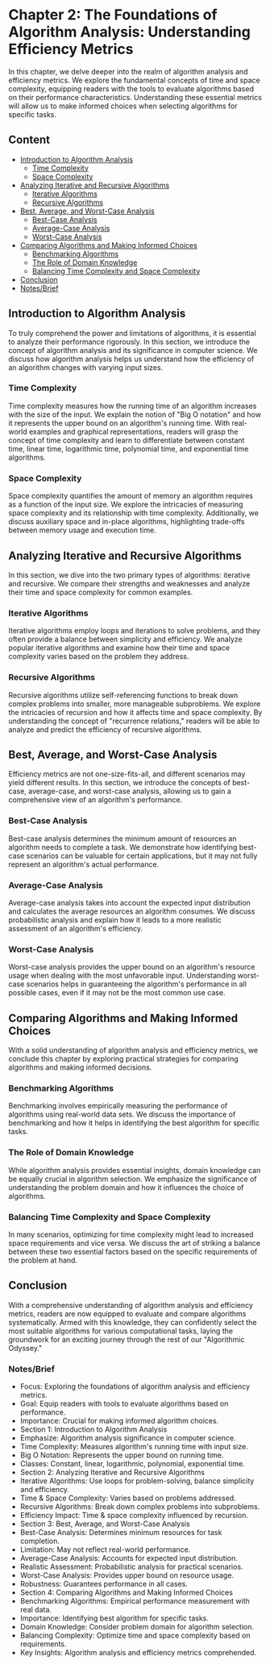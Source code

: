 # Chapter 2: The Foundations of Algorithm Analysis: Understanding Efficiency Metrics

In this chapter, we delve deeper into the realm of algorithm analysis and efficiency metrics. We explore the fundamental concepts of time and space complexity, equipping readers with the tools to evaluate algorithms based on their performance characteristics. Understanding these essential metrics will allow us to make informed choices when selecting algorithms for specific tasks.

## Content

* [Introduction to Algorithm Analysis](#introduction-to-algorithm-analysis)
  * [Time Complexity](#time-complexity)
  * [Space Complexity](#space-complexity)
* [Analyzing Iterative and Recursive Algorithms](#analyzing-iterative-and-recursive-algorithms)
  * [Iterative Algorithms](#iterative-algorithms)
  * [Recursive Algorithms](#recursive-algorithms)
* [Best, Average, and Worst-Case Analysis](#best-average-and-worst-case-analysis)
  * [Best-Case Analysis](#best-case-analysis)
  * [Average-Case Analysis](#average-case-analysis)
  * [Worst-Case Analysis](#worst-case-analysis)
* [Comparing Algorithms and Making Informed Choices](#comparing-algorithms-and-making-informed-choices)
  * [Benchmarking Algorithms](#benchmarking-algorithms)
  * [The Role of Domain Knowledge](#the-role-of-domain-knowledge)
  * [Balancing Time Complexity and Space Complexity](#balancing-time-complexity-and-space-complexity)
* [Conclusion](#conclusion)
* [Notes/Brief](#notesbrief)

## Introduction to Algorithm Analysis

To truly comprehend the power and limitations of algorithms, it is essential to analyze their performance rigorously. In this section, we introduce the concept of algorithm analysis and its significance in computer science. We discuss how algorithm analysis helps us understand how the efficiency of an algorithm changes with varying input sizes.

### Time Complexity

Time complexity measures how the running time of an algorithm increases with the size of the input. We explain the notion of "Big O notation" and how it represents the upper bound on an algorithm's running time. With real-world examples and graphical representations, readers will grasp the concept of time complexity and learn to differentiate between constant time, linear time, logarithmic time, polynomial time, and exponential time algorithms.

### Space Complexity

Space complexity quantifies the amount of memory an algorithm requires as a function of the input size. We explore the intricacies of measuring space complexity and its relationship with time complexity. Additionally, we discuss auxiliary space and in-place algorithms, highlighting trade-offs between memory usage and execution time.

## Analyzing Iterative and Recursive Algorithms

In this section, we dive into the two primary types of algorithms: iterative and recursive. We compare their strengths and weaknesses and analyze their time and space complexity for common examples.

### Iterative Algorithms

Iterative algorithms employ loops and iterations to solve problems, and they often provide a balance between simplicity and efficiency. We analyze popular iterative algorithms and examine how their time and space complexity varies based on the problem they address.

### Recursive Algorithms

Recursive algorithms utilize self-referencing functions to break down complex problems into smaller, more manageable subproblems. We explore the intricacies of recursion and how it affects time and space complexity. By understanding the concept of "recurrence relations," readers will be able to analyze and predict the efficiency of recursive algorithms.

## Best, Average, and Worst-Case Analysis

Efficiency metrics are not one-size-fits-all, and different scenarios may yield different results. In this section, we introduce the concepts of best-case, average-case, and worst-case analysis, allowing us to gain a comprehensive view of an algorithm's performance.

### Best-Case Analysis

Best-case analysis determines the minimum amount of resources an algorithm needs to complete a task. We demonstrate how identifying best-case scenarios can be valuable for certain applications, but it may not fully represent an algorithm's actual performance.

### Average-Case Analysis

Average-case analysis takes into account the expected input distribution and calculates the average resources an algorithm consumes. We discuss probabilistic analysis and explain how it leads to a more realistic assessment of an algorithm's efficiency.

### Worst-Case Analysis

Worst-case analysis provides the upper bound on an algorithm's resource usage when dealing with the most unfavorable input. Understanding worst-case scenarios helps in guaranteeing the algorithm's performance in all possible cases, even if it may not be the most common use case.

## Comparing Algorithms and Making Informed Choices

With a solid understanding of algorithm analysis and efficiency metrics, we conclude this chapter by exploring practical strategies for comparing algorithms and making informed decisions.

### Benchmarking Algorithms

Benchmarking involves empirically measuring the performance of algorithms using real-world data sets. We discuss the importance of benchmarking and how it helps in identifying the best algorithm for specific tasks.

### The Role of Domain Knowledge

While algorithm analysis provides essential insights, domain knowledge can be equally crucial in algorithm selection. We emphasize the significance of understanding the problem domain and how it influences the choice of algorithms.

### Balancing Time Complexity and Space Complexity

In many scenarios, optimizing for time complexity might lead to increased space requirements and vice versa. We discuss the art of striking a balance between these two essential factors based on the specific requirements of the problem at hand.

## Conclusion

With a comprehensive understanding of algorithm analysis and efficiency metrics, readers are now equipped to evaluate and compare algorithms systematically. Armed with this knowledge, they can confidently select the most suitable algorithms for various computational tasks, laying the groundwork for an exciting journey through the rest of our "Algorithmic Odyssey."

### Notes/Brief

* Focus: Exploring the foundations of algorithm analysis and efficiency metrics.
* Goal: Equip readers with tools to evaluate algorithms based on performance.
* Importance: Crucial for making informed algorithm choices.
* Section 1: Introduction to Algorithm Analysis
* Emphasize: Algorithm analysis significance in computer science.
* Time Complexity: Measures algorithm's running time with input size.
* Big O Notation: Represents the upper bound on running time.
* Classes: Constant, linear, logarithmic, polynomial, exponential time.
* Section 2: Analyzing Iterative and Recursive Algorithms
* Iterative Algorithms: Use loops for problem-solving, balance simplicity and efficiency.
* Time & Space Complexity: Varies based on problems addressed.
* Recursive Algorithms: Break down complex problems into subproblems.
* Efficiency Impact: Time & space complexity influenced by recursion.
* Section 3: Best, Average, and Worst-Case Analysis
* Best-Case Analysis: Determines minimum resources for task completion.
* Limitation: May not reflect real-world performance.
* Average-Case Analysis: Accounts for expected input distribution.
* Realistic Assessment: Probabilistic analysis for practical scenarios.
* Worst-Case Analysis: Provides upper bound on resource usage.
* Robustness: Guarantees performance in all cases.
* Section 4: Comparing Algorithms and Making Informed Choices
* Benchmarking Algorithms: Empirical performance measurement with real data.
* Importance: Identifying best algorithm for specific tasks.
* Domain Knowledge: Consider problem domain for algorithm selection.
* Balancing Complexity: Optimize time and space complexity based on requirements.
* Key Insights: Algorithm analysis and efficiency metrics comprehended.
